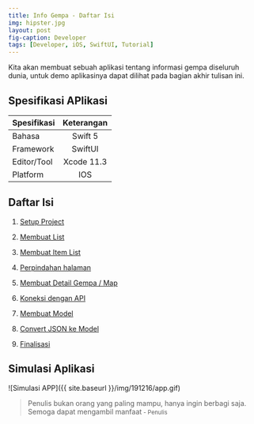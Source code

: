 ```yaml
---
title: Info Gempa - Daftar Isi
img: hipster.jpg
layout: post
fig-caption: Developer
tags: [Developer, iOS, SwiftUI, Tutorial]
---
```

Kita akan membuat sebuah aplikasi tentang informasi gempa diseluruh dunia, untuk demo aplikasinya dapat dilihat pada bagian akhir tulisan ini. 
<!--more-->

## Spesifikasi APlikasi ##

|  Spesifikasi  | Keterangan      |
| :------------ |:---------------:|
|  Bahasa       | Swift 5         |
| Framework     | SwiftUI         |
| Editor/Tool   | Xcode 11.3      |
| Platform      | IOS             | 


## Daftar Isi ##

1. [Setup Project](https://thengoding.com/2019/12/27/i-info-gempa-setup-project/)

2. [Membuat List](https://thengoding.com/2019/12/27/h-info-gempa-membuat-list/)

3. [Membuat Item List](https://thengoding.com/2019/12/27/g-info-gempa-membuat-item-list/)

4. [Perpindahan halaman](https://thengoding.com/2019/12/27/f-info-gempa-perpindahan-halaman/)

5. [Membuat Detail Gempa / Map](https://thengoding.com/2019/12/27/e-info-gempa-membuat-peta/)

6. [Koneksi dengan API](https://thengoding.com/2019/12/27/d-info-gempa-koneksi-dengan-api/)

7. [Membuat Model](https://thengoding.com/2019/12/27/c-info-gempa-membuat-model/)

8. [Convert JSON ke Model](https://thengoding.com/2019/12/27/b-info-gempa-conversi-json-ke-model/)

9. [Finalisasi](https://thengoding.com/2019/12/27/a-info-gempa-finalisasi-aplikasi/)
    

## Simulasi Aplikasi ##



![Simulasi APP]({{ site.baseurl }}/img/191216/app.gif)


>Penulis bukan orang yang paling mampu, hanya ingin berbagi saja. Semoga dapat mengambil manfaat<small> - Penulis</small>
